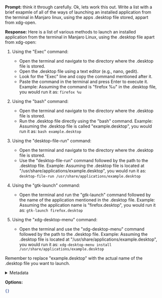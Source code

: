 **Prompt:**
think it through carefully. Ok, lets work this out. Write a list with a brief exapmle of all of the ways  of launching an installed application from the terminal in Manjaro linux, using the apps .desktop file stored, appart from xdg-open.

**Response:**
Here is a list of various methods to launch an installed application from the terminal in Manjaro Linux, using the .desktop file apart from xdg-open:

1. Using the "Exec" command:
   - Open the terminal and navigate to the directory where the .desktop file is stored.
   - Open the .desktop file using a text editor (e.g., nano, gedit).
   - Look for the "Exec" line and copy the command mentioned after it.
   - Paste the command in the terminal and press Enter to execute it.
   Example: Assuming the command is "firefox %u" in the .desktop file, you would run it as: `firefox %u`

2. Using the "bash" command:
   - Open the terminal and navigate to the directory where the .desktop file is stored.
   - Run the .desktop file directly using the "bash" command.
   Example: Assuming the .desktop file is called "example.desktop", you would run it as: `bash example.desktop`

3. Using the "desktop-file-run" command:
   - Open the terminal and navigate to the directory where the .desktop file is stored.
   - Use the "desktop-file-run" command followed by the path to the .desktop file.
   Example: Assuming the .desktop file is located at "/usr/share/applications/example.desktop", you would run it as: `desktop-file-run /usr/share/applications/example.desktop`

4. Using the "gtk-launch" command:
   - Open the terminal and run the "gtk-launch" command followed by the name of the application mentioned in the .desktop file.
   Example: Assuming the application name is "firefox.desktop", you would run it as: `gtk-launch firefox.desktop`

5. Using the "xdg-desktop-menu" command:
   - Open the terminal and use the "xdg-desktop-menu" command followed by the path to the .desktop file.
   Example: Assuming the .desktop file is located at "/usr/share/applications/example.desktop", you would run it as: `xdg-desktop-menu install /usr/share/applications/example.desktop`

Remember to replace "example.desktop" with the actual name of the .desktop file you want to launch.

<details><summary>Metadata</summary>

- Duration: 11779 ms
- Datetime: 2023-08-22T11:37:47.870408
- Model: gpt-3.5-turbo-0613

</details>

**Options:**
```json
{}
```


